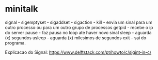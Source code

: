 # minitalk

signal -
sigemptyset -
sigaddset -
sigaction -
kill - envia um sinal para um outro processo ou para um outro grupo de processos
getpid - recebe o ip do server
pause - faz pausa no loop ate haver novo sinal
sleep - aguarda (x) segundos
usleep - aguarda (x) milesimos de segundos
exit - sai do programa.

Explicacao do Signal:
https://www.delftstack.com/pt/howto/c/sigint-in-c/
